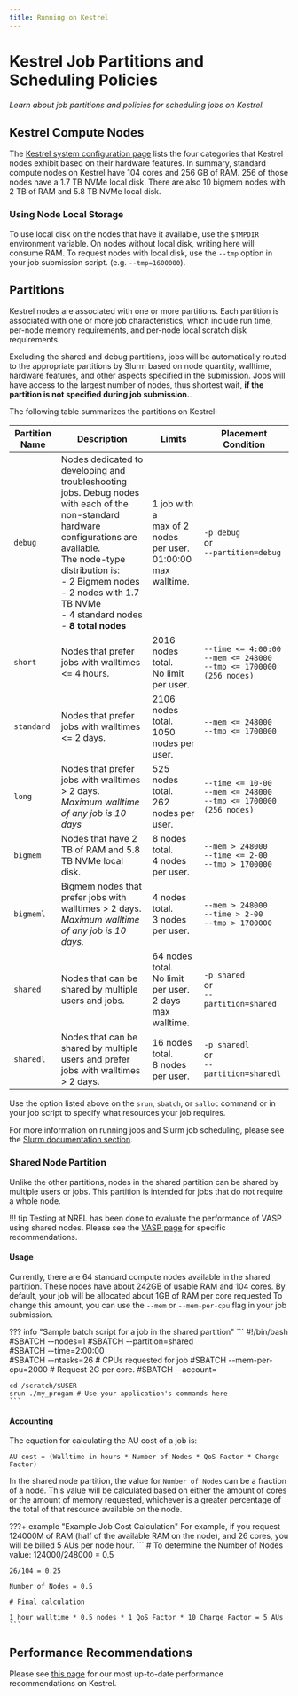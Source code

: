 ```yaml
---
title: Running on Kestrel
---
```

# Kestrel Job Partitions and Scheduling Policies

*Learn about job partitions and policies for scheduling jobs on Kestrel.*

## Kestrel Compute Nodes

The [Kestrel system configuration page](https://www.nrel.gov/hpc/kestrel-system-configuration.html) lists the four categories that Kestrel nodes exhibit based on their hardware features. In summary, standard compute nodes on Kestrel have 104 cores and 256 GB of RAM. 256 of those nodes have a 1.7 TB NVMe local disk. There are also 10 bigmem nodes with 2 TB of RAM and 5.8 TB NVMe local disk. 


### Using Node Local Storage

To use local disk on the nodes that have it available, use the `$TMPDIR` environment variable. On nodes without local disk, writing here will consume RAM. To request nodes with local disk, use the `--tmp` option in your job submission script. (e.g. `--tmp=1600000`). 


## Partitions

Kestrel nodes are associated with one or more partitions.  Each partition is associated with one or more job characteristics, which include run time, per-node memory requirements, and per-node local scratch disk requirements.

Excluding the shared and debug partitions, jobs will be automatically routed to the appropriate partitions by Slurm based on node quantity, walltime, hardware features, and other aspects specified in the submission. Jobs will have access to the largest number of nodes, thus shortest wait, **if the partition is not specified during job submission.**.


The following table summarizes the partitions on Kestrel:


| Partition Name | Description   | Limits | Placement Condition |
| -------------- | ------------- | ------ | ------------------- | 
| ```debug```    | Nodes dedicated to developing and <br> troubleshooting jobs. Debug nodes <br> with each of the non-standard <br> hardware configurations are available. <br> The node-type distribution is: <br> - 2 Bigmem nodes <br> - 2 nodes with 1.7 TB NVMe <br> - 4 standard nodes <br> - **8 total nodes** | 1 job with a <br>max of 2 nodes <br>per user. <br> 01:00:00 max walltime. | ```-p debug``` <br>   or<br>   ```--partition=debug``` |
|```short```     |  Nodes that prefer jobs with walltimes <br> <= 4 hours. | 2016 nodes total. <br> No limit per user. | ```--time <= 4:00:00```<br>```--mem <= 248000```<br> ```--tmp <= 1700000 (256 nodes)```| 
| ```standard``` | Nodes that prefer jobs with walltimes <br> <= 2 days. | 2106 nodes total. <br> 1050 nodes per user. | ```--mem <= 248000```<br> ```--tmp <= 1700000```|
| ```long```     | Nodes that prefer jobs with walltimes > 2 days.<br>*Maximum walltime of any job is 10 days*| 525 nodes total.<br> 262 nodes per user.|  ```--time <= 10-00```<br>```--mem <= 248000```<br>```--tmp <= 1700000  (256 nodes)```|
|```bigmem```    | Nodes that have 2 TB of RAM and 5.8 TB NVMe local disk. | 8 nodes total.<br> 4 nodes per user. | ```--mem > 248000```<br> ```--time <= 2-00```<br>```--tmp > 1700000 ``` |
|```bigmeml```    | Bigmem nodes that prefer jobs with walltimes > 2 days.<br>*Maximum walltime of any job is 10 days.*  | 4 nodes total.<br> 3 nodes per user. | ```--mem > 248000```<br>```--time > 2-00```<br>```--tmp > 1700000 ``` | 
| ```shared```|  Nodes that can be shared by multiple users and jobs. | 64 nodes total. <br> No limit per user. <br> 2 days max walltime.  | ```-p shared``` <br>   or<br>  ```--partition=shared```| 
| ```sharedl```|  Nodes that can be shared by multiple users and prefer jobs with walltimes > 2 days. | 16 nodes total. <br> 8 nodes per user. | ```-p sharedl``` <br>   or<br>  <nobr>```--partition=sharedl```</nobr>| 

Use the option listed above on the ```srun```, ```sbatch```, or ```salloc``` command or in your job script to specify what resources your job requires.  

For more information on running jobs and Slurm job scheduling, please see the [Slurm documentation section](../../Slurm/index.md).

### Shared Node Partition 

Unlike the other partitions, nodes in the shared partition can be shared by multiple users or jobs. This partition is intended for jobs that do not require a whole node.

!!! tip
    Testing at NREL has been done to evaluate the performance of VASP using shared nodes. Please see the [VASP page](../../Applications/vasp.md#vasp-on-kestrel) for specific recommendations. 

#### Usage

Currently, there are 64 standard compute nodes available in the shared partition. These nodes have about 242GB of usable RAM and 104 cores. By default, your job will be allocated about 1GB of RAM per core requested To change this amount, you can use the ```--mem``` or ```--mem-per-cpu``` flag in your job submission. 

??? info "Sample batch script for a job in the shared partition"
    ```
    #!/bin/bash
    #SBATCH --nodes=1 
    #SBATCH --partition=shared         
    #SBATCH --time=2:00:00    
    #SBATCH --ntasks=26 # CPUs requested for job 
    #SBATCH --mem-per-cpu=2000 # Request 2G per core.
    #SBATCH --account=<allocation handle>

    cd /scratch/$USER 
    srun ./my_progam # Use your application's commands here  
    ```


#### Accounting

The equation for calculating the AU cost of a job is:

`AU cost = (Walltime in hours * Number of Nodes * QoS Factor * Charge Factor)`

In the shared node partition, the value for `Number of Nodes` can be a fraction of a node. This value will be calculated based on either the amount of cores or the amount of memory requested, whichever is a greater percentage of the total of that resource available on the node.

???+ example "Example Job Cost Calculation"
    For example, if you request 124000M of RAM (half of the available RAM on the node), and 26 cores, you will be billed 5 AUs per node hour.
    ```
    # To determine the Number of Nodes value: 
    124000/248000 = 0.5

    26/104 = 0.25 

    Number of Nodes = 0.5

    # Final calculation

    1 hour walltime * 0.5 nodes * 1 QoS Factor * 10 Charge Factor = 5 AUs
    ```
    
## Performance Recommendations

Please see [this page](../eagle_to_kestrel_transition.md#5-performance-recommendations) for our most up-to-date performance recommendations on Kestrel.


